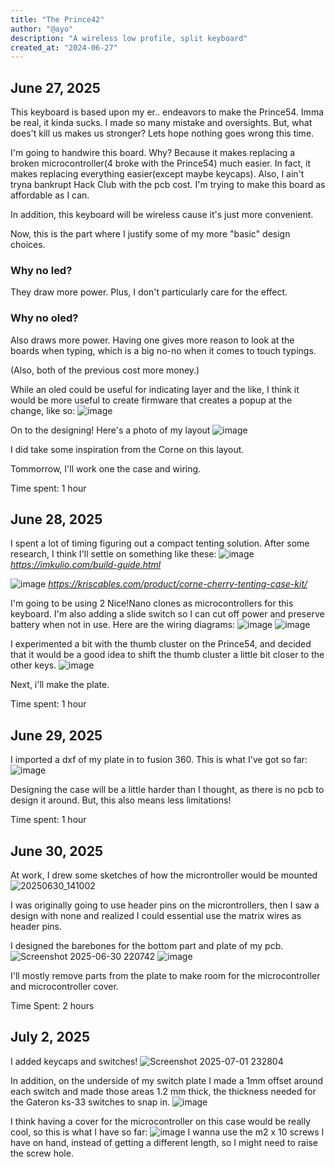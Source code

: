 ```yaml
---
title: "The Prince42"
author: "@ayo"
description: "A wireless low profile, split keyboard"
created_at: "2024-06-27"
---
```

## June 27, 2025
This keyboard is based upon my er.. endeavors to make the Prince54. Imma be real, it kinda sucks. I made so many mistake and oversights. But, what does't kill us makes us stronger? Lets hope nothing goes wrong this time.

I'm going to handwire this board. Why? Because it makes replacing a broken microcontroller(4 broke with the Prince54) much easier. In fact, it makes replacing everything easier(except maybe keycaps). Also, I ain't tryna bankrupt Hack Club with the pcb cost. I'm trying to make this board as affordable as I can.

In addition, this keyboard will be wireless cause it's just more convenient.

Now, this is the part where I justify some of my more "basic" design choices.

### Why no led?
They draw more power. Plus, I don't particularly care for the effect.

### Why no oled?
Also draws more power. Having one gives more reason to look at the boards when typing, which is a big no-no when it comes to touch typings.

(Also, both of the previous cost more money.)

While an oled could be useful for indicating layer and the like, I think it would be more useful to create firmware that creates a popup at the change, like so:
![image](https://github.com/user-attachments/assets/5b52fa8e-0bbf-4b7a-8015-38912b0aa48b)

On to the designing!
Here's a photo of my layout
![image](https://github.com/user-attachments/assets/6f637538-ed53-4dda-878b-5488ec5c6f96)

I did take some inspiration from the Corne on this layout.

Tommorrow, I'll work one the case and wiring.

Time spent: 1 hour

## June 28, 2025
I spent a lot of timing figuring out a compact tenting solution. After some research, I think I'll settle on something like these:
![image](https://github.com/user-attachments/assets/31606ef8-f5a2-4467-9985-42b1f31a15c8)
<i>https://imkulio.com/build-guide.html</i>

![image](https://github.com/user-attachments/assets/b457f1f2-e7be-41ab-86f5-9cdb678deb1d)
<i>https://kriscables.com/product/corne-cherry-tenting-case-kit/</i>

I'm going to be using 2 Nice!Nano clones as microcontrollers for this keyboard. I'm also adding a slide switch so I can cut off power and preserve battery when not in use. Here are the wiring diagrams:
![image](https://github.com/user-attachments/assets/9181c307-5418-44a2-a3bd-ab242bf50409)
![image](https://github.com/user-attachments/assets/6ce1fec0-73e3-40c5-8b7c-b2074254437c)

I experimented a bit with the thumb cluster on the Prince54, and decided that it would be a good idea to shift the thumb cluster a little bit closer to the other keys.
![image](https://github.com/user-attachments/assets/6de886cd-e504-48b3-9bb9-7544d7c5de3e)

Next, i'll make the plate.

Time spent: 1 hour

## June 29, 2025
I imported a dxf of my plate in to fusion 360. This is what I've got so far:
![image](https://github.com/user-attachments/assets/84dd3b3e-7bf6-4797-a502-7fcd25a5a3ea)

Designing the case will be a little harder than I thought, as there is no pcb to design it around. But, this also means less limitations!

Time spent: 1 hour

## June 30, 2025
At work, I drew some sketches of how the microntroller would be mounted![20250630_141002](https://github.com/user-attachments/assets/3050a7af-cbdd-451e-86b7-cec8de6645a3)

I was originally going to use header pins on the microntrollers, then I saw a design with none and realized I could essential use the matrix wires as header pins.

I designed the barebones for the bottom part and plate of my pcb.
![Screenshot 2025-06-30 220742](https://github.com/user-attachments/assets/c3a44c24-824e-4ef8-ad50-db289ed3fd34)
![image](https://github.com/user-attachments/assets/e28b316c-e569-4c10-b700-fefd680e210b)

I'll mostly remove parts from the plate to make room for the microcontroller and microcontroller cover. 

Time Spent: 2 hours

## July 2, 2025
I added keycaps and switches!
![Screenshot 2025-07-01 232804](https://github.com/user-attachments/assets/d0d6bd6b-92e2-4618-af66-a0a15f38ba19)

In addition, on the underside of my switch plate I made a 1mm offset around each switch and made those areas 1.2 mm thick, the thickness needed for the Gateron ks-33 switches to snap in.
![image](https://github.com/user-attachments/assets/12d3dd97-ef87-46c3-b2c2-8c6861905a21)

I think having a cover for the microcontroller on this case would be really cool, so this is what I have so far:
![image](https://github.com/user-attachments/assets/65bab1f7-eddd-4183-82ae-b1706822b0c4)
I wanna use the m2 x 10 screws I have on hand, instead of getting a different length, so I might need to raise the screw hole. 
